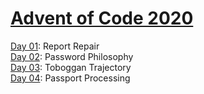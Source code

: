 # [Advent of Code 2020](https://adventofcode.com/2020)

[Day 01](https://github.com/enigm4tik/advent-of-code/tree/main/2020/day01/day01.py): Report Repair  
[Day 02](https://github.com/enigm4tik/advent-of-code/tree/main/2020/day02/day02.py): Password Philosophy  
[Day 03](https://github.com/enigm4tik/advent-of-code/tree/main/2020/day03/day03.py): Toboggan Trajectory  
[Day 04](https://github.com/enigm4tik/advent-of-code/tree/main/2020/day04/day04.py): Passport Processing  
<!--[Day 05](https://github.com/enigm4tik/advent-of-code/tree/main/2020/day05/day05.py): Binary Boarding  
[Day 06](https://github.com/enigm4tik/advent-of-code/tree/main/2020/day06/day06.py): Custom Customs  
[Day 07](https://github.com/enigm4tik/advent-of-code/tree/main/2020/day07/day07.py): Handy Haversacks  
[Day 08](https://github.com/enigm4tik/advent-of-code/tree/main/2020/day08/day08.py): Handheld Halting  
[Day 09](https://github.com/enigm4tik/advent-of-code/tree/main/2020/day09/day09.py): Encoding Error    
[Day 10](https://github.com/enigm4tik/advent-of-code/tree/main/2020/day10/day10.py): Adapter Array  
[Day 11](https://github.com/enigm4tik/advent-of-code/tree/main/2020/day11/day11.py): Seating System  
[Day 12](https://github.com/enigm4tik/advent-of-code/tree/main/2020/day12/day12.py): Rain Risk  
[Day 13](https://github.com/enigm4tik/advent-of-code/tree/main/2020/day13/day13.py): Shuttle Search  
[Day 14](https://github.com/enigm4tik/advent-of-code/tree/main/2020/day14/day14.py): Docking Data  
[Day 15](https://github.com/enigm4tik/advent-of-code/tree/main/2020/day15/day15.py): Rambunctious Recitation  
[Day 16](https://github.com/enigm4tik/advent-of-code/tree/main/2020/day16/day16.py): Ticket Translation  
[Day 17](https://github.com/enigm4tik/advent-of-code/tree/main/2020/day17/day17.py): Conway Cubes  
[Day 18](https://github.com/enigm4tik/advent-of-code/tree/main/2020/day18/day18.py): Operation Order  
[Day 19](https://github.com/enigm4tik/advent-of-code/tree/main/2020/day19/day19.py): Monster Messages  
[Day 20](https://github.com/enigm4tik/advent-of-code/tree/main/2020/day20/day20.py): Jurassic Jigsaw  
[Day 21](https://github.com/enigm4tik/advent-of-code/tree/main/2020/day21/day21.py): Allergen Assessment  
[Day 22](https://github.com/enigm4tik/advent-of-code/tree/main/2020/day22/day22.py): Crab Combat  
[Day 23](https://github.com/enigm4tik/advent-of-code/tree/main/2020/day23/day23.py): Crab Cups  
[Day 24](https://github.com/enigm4tik/advent-of-code/tree/main/2020/day24/day24.py): Lobby Layout  
[Day 25](https://github.com/enigm4tik/advent-of-code/tree/main/2020/day25/day25.py): Combo Breaker  -->

